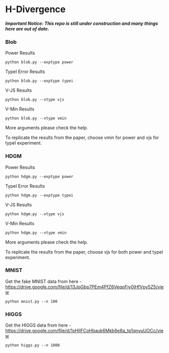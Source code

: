 # H-Divergence

***Important Notice: This repo is still under construction and many things here are out of date.***

### Blob
Power Results
```
python blob.py --exptype power
```
TypeI Error Results
```
python blob.py --exptype typei
```
V-JS Results
```
python blob.py --vtype vjs
```
V-Min Results
```
python blob.py --vtype vmin
```
More arguments please check the help.

To replicate the results from the paper, choose vmin for power and vjs for typeI experiment.

### HDGM
Power Results
```
python hdgm.py --exptype power
```
TypeI Error Results
```
python hdgm.py --exptype typei
```
V-JS Results
```
python hdgm.py --vtype vjs
```
V-Min Results
```
python hdgm.py --vtype vmin
```
More arguments please check the help.

To replicate the results from the paper, choose vjs for both power and typeI experiment.

### MNIST

Get the fake MNIST data from here - https://drive.google.com/file/d/13JpGbp7PEm4PfZ6VeqpFiy0lHfVpy5Z5/view
```
python mnist.py --n 100
```

### HIGGS

Get the HIGGS data from here - https://drive.google.com/file/d/1sHIIFCoHbauk6Mkb6e8a_tp1qnvuUOCc/view
```
python higgs.py --n 1000
```
